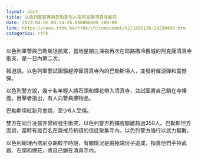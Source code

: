 ```yaml
---
layout: post
title: 以色列軍警再與巴勒斯坦人在阿克薩清真寺衝突
date: 2023-04-06 03:54:26.000000000 +08:00
link: https://news.rthk.hk/rthk/ch/component/k2/1695136-20230406.htm
categories: rthk
---
```


以色列軍警與巴勒斯坦民眾，當地星期三深夜再次在耶路撒冷舊城的阿克薩清真寺衝突，是一日內第二次。

報道說，以色列軍警試圖驅趕停留清真寺內的巴勒斯坦人，並發射催淚彈和震撼彈。

以色列警方說，幾十名年輕人將石頭和煙花帶入清真寺，並試圖將自己鎖在寺裡面。目擊者指出，有人向警員擲物品。

巴勒斯坦紅新月會說，至少6人受傷。

雙方在同日凌晨亦曾經發生衝突，以色列警方拘捕或驅離超過350人。巴勒斯坦方面說，當時有幾百名在齋戒月祈禱的信徒聚集寺內，以色列警方強行以武力驅散。

以色列總理內塔尼亞胡較早時說，有關情況是由極端份子造成，指責他們手持武器、石頭和煙花，將自己鎖在清真寺內。
